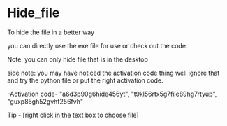 # Hide_file
To hide the file in a better way


you can directly use the exe file for use or check out the code.


Note: you can only hide file that is in the desktop

side note: you may have noticed the activation code thing well ignore that and try the python file or put the right activation code.

-Activation code-
"a6d3p90g6hide456yt", "t9kl56rtx5g7file89hg7rtyup", "guxp85gh52gvhf256fvh"

Tip -
[right click in the text box to choose file]
